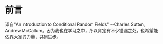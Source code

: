 # 前言

译自“An Introduction to Conditional Random Fields" --Charles Sutton, Andrew McCallum。因为我也在学习之中，所以肯定有不少错漏之处。也希望能依靠大家的力量，共同进步。

